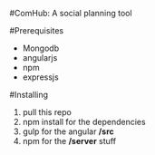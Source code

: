 #ComHub: A social planning tool 

#Prerequisites
- Mongodb
- angularjs
- npm
- expressjs

#Installing
1. pull this repo
2. npm install for the dependencies 
3. gulp for the angular **/src**
4. npm for the **/server** stuff